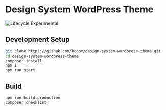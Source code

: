 # Design System WordPress Theme

![Lifecycle:Experimental](https://img.shields.io/badge/Lifecycle-Experimental-339999)

## Development Setup

```bash
git clone https://github.com/bcgov/design-system-wordpress-theme.git
cd design-system-wordpress-theme
composer install
npm i
npm run start
```

## Build

```bash
npm run build:production 
composer checklist 
```
